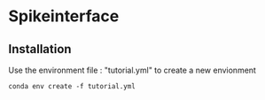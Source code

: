 # Spikeinterface
## Installation

Use the environment file : "tutorial.yml" to create a new envionment

```
conda env create -f tutorial.yml
```


